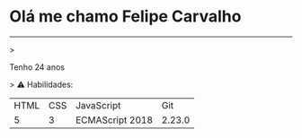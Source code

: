 # Olá me chamo Felipe Carvalho
<hr>
><p>Tenho 24 anos</p>
>
<table>⚠️ Habilidades:
<tr>
<td>HTML</td>
<td>CSS</td>
<td>JavaScript</td>
<td>Git</td>
</tr>
<tr>
<td>5</td>
<td>3</td>
<td>ECMAScript 2018</td>
<td>2.23.0</td>
</tr>
</table>
